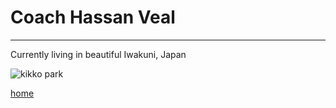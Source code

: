 # Coach Hassan Veal

---

Currently living in beautiful Iwakuni, Japan

![kikko park](https://i.pinimg.com/originals/4a/ef/b9/4aefb9614ef78ef3a30dcfa86614f9c4.jpg "Kikko Park")

[home](https://github.com/BLUEBJJ/bluebjj.github.io/blob/master/index.md "Home")
